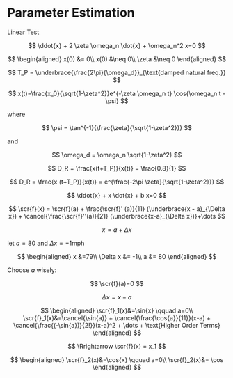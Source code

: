 # Parameter Estimation

Linear Test

$$
\ddot{x} + 2 \zeta \omega_n \dot{x} + \omega_n^2 x=0
$$

$$
\begin{aligned}
    x(0) &= 0\\
    x(0) &\neq 0\\
    \zeta &\neq 0
\end{aligned}
$$

<!-- ![](!imgdir/ebcf9b1c0182d988bdbda5a39225a16f603ee92b.png) -->

$$
T_P = \underbrace{\frac{2\pi}{\omega_d}}_{\text{damped natural freq.}}
$$

$$
x(t)=\frac{x_0}{\sqrt{1-\zeta^2}}e^{-\zeta \omega_n t} \cos{\omega_n t - \psi}
$$

where

$$
\psi = \tan^{-1}{\frac{\zeta}{\sqrt{1-\zeta^2}}}
$$

and

$$
\omega_d = \omega_n \sqrt{1-\zeta^2}
$$

<!-- ![](!imgdir/a647bcc17a470f3eca79fc1ae2d7b957e2fcd5c1.png) -->

$$
D_R = \frac{x(t+T_P)}{x(t)} = \frac{0.8}{1}
$$

$$
D_R = \frac{x (t+T_P)}{x(t)} = e^{\frac{-2\pi \zeta}{\sqrt{1-\zeta^2}}}
$$

$$
\ddot{x} + x \dot{x} + b x=0
$$

<!-- ![](!imgdir/766ee2f6cd0c52d1532cd56d3dde16735cc43084.png) -->

$$
\scr{f}(x) = \scr{f}(a) + \frac{\scr{f}' (a)}{11} (\underbrace{x - a}_{\Delta x}) + \cancel{\frac{\scr{f}''(a)}{21} (\underbrace{x-a}_{\Delta x})}+\dots
$$

$$
x=a+\Delta x
$$

let $a=80$ and $\Delta x = -1 \mathrm{mph}$

$$
\begin{aligned}
    x &=79\\
    \Delta x &= -1\\
    a &= 80
\end{aligned}
$$

Choose $a$ wisely:

$$
\scr{f}(a)=0
$$

$$
\Delta x = x - a
$$

$$
\begin{aligned}
    \scr{f}_1(x)&=\sin{x} \qquad a=0\\
    \scr{f}_1(x)&=\cancel{\sin{a}} + \cancel{\frac{\cos{a}}{11}}(x-a) + \cancel{\frac{(-\sin{a})}{2!}}(x-a)^2 + \dots + \text{Higher Order Terms}
\end{aligned}
$$

$$
\Rrightarrow \scr{f}(x) = x_1
$$

$$
\begin{aligned}
    \scr{f}_2(x)&=\cos{x} \qquad a=0\\
    \scr{f}_2(x)&= \cos
\end{aligned}
$$

<!-- ![](!imgdir/a71ee620888fec3a35ef05d19542be278e6ed165.png) -->
